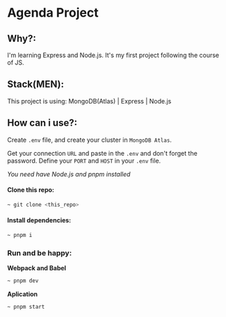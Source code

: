 # Agenda Project

## Why?:

I'm learning Express and Node.js. It's my first project following the course of JS.

## Stack(MEN):

This project is using: MongoDB(Atlas) | Express | Node.js

## How can i use?:

Create `.env` file, and create your cluster in `MongoDB Atlas`.

Get your connection `URL` and paste in the `.env` and don't forget the password.
Define your `PORT` and `HOST` in your `.env` file.

_You need have Node.js and pnpm installed_

#### Clone this repo:

```bash
~ git clone <this_repo>
```

#### Install dependencies:

```bash
~ pnpm i
```

### Run and be happy:

**Webpack and Babel**

```bash
~ pnpm dev
```

**Aplication**

```bash
~ pnpm start
```
